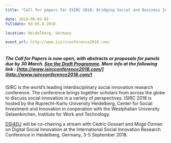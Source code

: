```yaml
---
title: "Call for papers for ISIRC 2018: Bridging Social and Business Innovation"

date: 2018-09-03-05
fulldate: 03-05.9.2018

location: Heidelberg, Germany

event_url: http://www.isircconference2018.com/
---
```

##### The Call for Papers is now open, with abstracts or proposals for panels due by 30 March. [See the Draft Programme](http://www.isircconference2018.com/media/cfp_dsi_stream.pdf). More info at the following link : [http://www.isircconference2018.com/](http://www.isircconference2018.com/)

ISIRC is the world’s leading interdisciplinary social innovation research conference. The conference brings together scholars from across the globe to discuss social innovation in a variety of perspectives. ISIRC 2018 is hosted by the Ruprecht-Karls-University Heidelberg, Center for Social Investment and Innovation in cooperation with the Westphalian University Gelsenkirchen, Institute for Work and Technology.

[DSI4EU]() will be co-chairing a stream with Cédric Gossart and Müge Özman on Digital Social Innovation at the International Social Innovation Research Conference in Heidelberg, Germany, 3-5 September 2018.